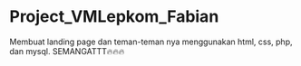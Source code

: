 # Project_VMLepkom_Fabian
Membuat landing page dan teman-teman nya menggunakan html, css, php, dan mysql. SEMANGATTT🔥🔥🔥
